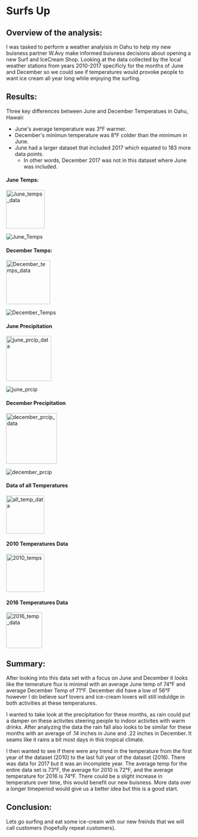 # Surfs Up

## Overview of the analysis: 
I was tasked to perform a weather analyisis in Oahu to help my new buisness partner W.Avy make informed buisness decisions about opening a new Surf and IceCream Shop. Looking at the data collected by the local weather stations from years 2010-2017 specificly for the months of June and December so we could see if temperatures would provoke people to want ice cream all year long while enjoying the surfing.

## Results:

Three key differences between June and December Temperatues in Oahu, Hawaii:
* June's average temperature was 3°F warmer.
* December's minimun temperature was 8°F colder than the minimum in June.
* June had a larger dataset that included 2017 which equated to 183 more data points. 
  * In other words, December 2017 was not in this dataset where June was included. 

#### June Temps:

<img width="104" alt="June_temps_data" src="https://user-images.githubusercontent.com/111904266/205500160-a8b02ec4-f5db-43c6-8a6e-f07d21c2b271.png">

![June_Temps](https://user-images.githubusercontent.com/111904266/205500121-28fa1183-6cc0-49e6-ae78-8d7b41b190c4.png)

#### December Temps:

<img width="119" alt="December_temps_data" src="https://user-images.githubusercontent.com/111904266/205500148-f6963b8a-c4b2-46ab-b6ed-9c13f46447f6.png">

![December_Temps](https://user-images.githubusercontent.com/111904266/205500129-a7d5c3e9-71a6-4f06-870a-2236399e0efe.png)

#### June Precipitation

<img width="122" alt="june_prcip_data" src="https://user-images.githubusercontent.com/111904266/205500224-d442112f-6af3-4fc7-9b2b-5bd00b1b3c6e.png">

![june_prcip](https://user-images.githubusercontent.com/111904266/205500231-2b490289-e2e5-47b2-b3e6-170636d37a01.png)

#### December Precipitation

<img width="137" alt="december_prcip_data" src="https://user-images.githubusercontent.com/111904266/205500262-a9a23577-92a2-4532-8751-75c4725385f2.png">

![december_prcip](https://user-images.githubusercontent.com/111904266/205500265-801646ac-cc7b-4e8f-aa29-aafa9d067251.png)

#### Data of all Temperatures

<img width="103" alt="all_temp_data" src="https://user-images.githubusercontent.com/111904266/205500296-2570436f-f802-4c26-9905-458223a4ef8a.png">

#### 2010 Temperatures Data

<img width="103" alt="2010_temps" src="https://user-images.githubusercontent.com/111904266/205500312-9eaf720d-7d0a-4253-81fe-2a1c436a7c03.png">

#### 2016 Temperatures Data

<img width="97" alt="2016_temp_data" src="https://user-images.githubusercontent.com/111904266/205500322-15630351-a55c-4c0d-a384-46841132fe1f.png">

## Summary: 

After looking into this data set with a focus on June and December it looks like the temerature flux is minimal with an average June temp of 74°F and average December Temp of 71°F. December did have a low of 56°F however I do believe surf lovers and ice-cream lovers will still induldge in both activities at these temperatures. 

I wanted to take look at the precipitation for these months, as rain could put a damper on these activites steering people to indoor activites with warm drinks. After analyzing the data the rain fall also looks to be similar for these months with an average of .14 inches in June and .22 inches in December. It seams like it rains a bit most days in this tropical climate. 

I then wanted to see if there were any trend in the temperature from the first year of the dataset (2010) to the last full year of the dataset (2016). There was data for 2017 but it was an incomplete year. The average temp for the entire data set is 73°F, the average for 2010 is 72°F, and the average temperature for 2016 is 74°F. There could be a slight increase in temperature over time, this would benefit our new buisness. More data over a longer timeperiod would give us a better idea but this is a good start. 

## Conclusion: 
Lets go surfing and eat some ice-cream with our new freinds that we will call customers (hopefully repeat customers). 


